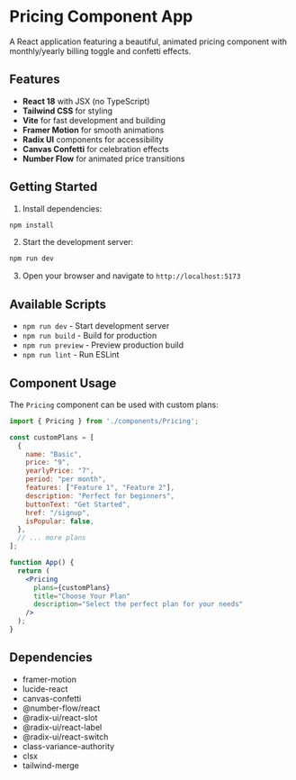 # Pricing Component App

A React application featuring a beautiful, animated pricing component with monthly/yearly billing toggle and confetti effects.

## Features

- **React 18** with JSX (no TypeScript)
- **Tailwind CSS** for styling
- **Vite** for fast development and building
- **Framer Motion** for smooth animations
- **Radix UI** components for accessibility
- **Canvas Confetti** for celebration effects
- **Number Flow** for animated price transitions

## Getting Started

1. Install dependencies:
```bash
npm install
```

2. Start the development server:
```bash
npm run dev
```

3. Open your browser and navigate to `http://localhost:5173`

## Available Scripts

- `npm run dev` - Start development server
- `npm run build` - Build for production
- `npm run preview` - Preview production build
- `npm run lint` - Run ESLint

## Component Usage

The `Pricing` component can be used with custom plans:

```jsx
import { Pricing } from './components/Pricing';

const customPlans = [
  {
    name: "Basic",
    price: "9",
    yearlyPrice: "7",
    period: "per month",
    features: ["Feature 1", "Feature 2"],
    description: "Perfect for beginners",
    buttonText: "Get Started",
    href: "/signup",
    isPopular: false,
  },
  // ... more plans
];

function App() {
  return (
    <Pricing 
      plans={customPlans}
      title="Choose Your Plan"
      description="Select the perfect plan for your needs"
    />
  );
}
```

## Dependencies

- framer-motion
- lucide-react
- canvas-confetti
- @number-flow/react
- @radix-ui/react-slot
- @radix-ui/react-label
- @radix-ui/react-switch
- class-variance-authority
- clsx
- tailwind-merge
